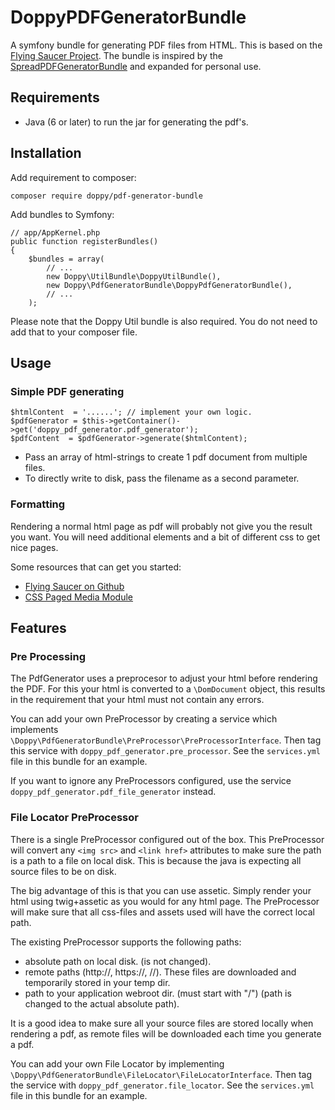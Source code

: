 # DoppyPDFGeneratorBundle

A symfony bundle for generating PDF files from HTML.
This is based on the [Flying Saucer Project][1]. The bundle is inspired by the [SpreadPDFGeneratorBundle][2] and expanded for personal use.

## Requirements

* Java (6 or later) to run the jar for generating the pdf's.

## Installation

Add requirement to composer:
````
composer require doppy/pdf-generator-bundle
````

Add bundles to Symfony:
````
// app/AppKernel.php
public function registerBundles()
{
    $bundles = array(
        // ...
        new Doppy\UtilBundle\DoppyUtilBundle(),
        new Doppy\PdfGeneratorBundle\DoppyPdfGeneratorBundle(),
        // ...
    );
````
Please note that the Doppy Util bundle is also required. You do not need to add that to your composer file.

## Usage

### Simple PDF generating

````
$htmlContent  = '......'; // implement your own logic.
$pdfGenerator = $this->getContainer()->get('doppy_pdf_generator.pdf_generator');
$pdfContent  = $pdfGenerator->generate($htmlContent);
````

* Pass an array of html-strings to create 1 pdf document from multiple files.
* To directly write to disk, pass the filename as a second parameter.

### Formatting

Rendering a normal html page as pdf will probably not give you the result you want. You will need additional elements and a bit of different css to get nice pages.

Some resources that can get you started:

* [Flying Saucer on Github][4]
* [CSS Paged Media Module][3]

## Features

### Pre Processing

The PdfGenerator uses a preprocesor to adjust your html before rendering the PDF.
For this your html is converted to a `\DomDocument` object, this results in the requirement that your html must not contain any errors.
 
You can add your own PreProcessor by creating a service which implements `\Doppy\PdfGeneratorBundle\PreProcessor\PreProcessorInterface`.
Then tag this service with `doppy_pdf_generator.pre_processor`. See the `services.yml` file in this bundle for an example.

If you want to ignore any PreProcessors configured, use the service `doppy_pdf_generator.pdf_file_generator` instead.

### File Locator PreProcessor

There is a single PreProcessor configured out of the box. This PreProcessor will convert any `<img src>` and `<link href>` attributes to make sure the path is a path to a file on local disk.
This is because the java is expecting all source files to be on disk.

The big advantage of this is that you can use assetic. Simply render your html using twig+assetic as you would for any html page.
The PreProcessor will make sure that all css-files and assets used will have the correct local path.

The existing PreProcessor supports the following paths:

* absolute path on local disk. (is not changed).
* remote paths (http://, https://, //). These files are downloaded and temporarily stored in your temp dir.
* path to your application webroot dir. (must start with "/") (path is changed to the actual absolute path).

It is a good idea to make sure all your source files are stored locally when rendering a pdf, as remote files will be downloaded each time you generate a pdf.

You can add your own File Locator by implementing `\Doppy\PdfGeneratorBundle\FileLocator\FileLocatorInterface`.
Then tag the service with `doppy_pdf_generator.file_locator`.  See the `services.yml` file in this bundle for an example.


[1]: http://code.google.com/p/flying-saucer/
[2]: https://github.com/stedekay/SpraedPDFGeneratorBundle/
[3]: https://www.w3.org/TR/css3-page/
[4]: https://github.com/flyingsaucerproject/flyingsaucer